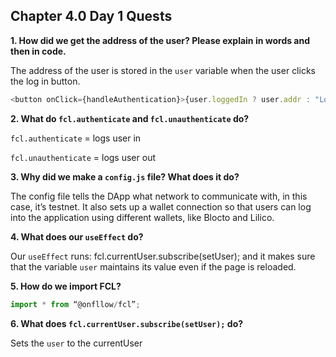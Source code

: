 ## Chapter 4.0 Day 1 Quests

**1. How did we get the address of the user? Please explain in words and then in code.**
 
The address of the user is stored in the `user` variable when the user clicks the log in button.  
```javascript
<button onClick={handleAuthentication}>{user.loggedIn ? user.addr : "Log In"}</button>
```
 
**2. What do `fcl.authenticate` and `fcl.unauthenticate` do?**

`fcl.authenticate` = logs user in
 
`fcl.unauthenticate` = logs user out

 
**3. Why did we make a `config.js` file? What does it do?**

The config file tells the DApp what network to communicate with, in this case, it’s testnet. It also sets up a wallet connection so that users can log into the application using different wallets, like Blocto and Lilico. 
 
**4. What does our `useEffect` do?**

Our `useEffect` runs: fcl.currentUser.subscribe(setUser); and it makes sure that the variable `user` maintains its value even if the page is reloaded. 
 
**5. How do we import FCL?**
```javascript
import * from “@onfllow/fcl”;
```
 
**6. What does `fcl.currentUser.subscribe(setUser);` do?**

Sets the `user` to the currentUser
